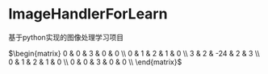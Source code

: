 # ImageHandlerForLearn
基于python实现的图像处理学习项目





$\begin{matrix}
0 & 0 & 3 & 0 & 0 \\
0 & 1 & 2 & 1 & 0 \\
3 & 2 & -24 & 2 & 3 \\
0 & 1 & 2 & 1 & 0 \\
0 & 0 & 3 & 0 & 0 \\
\end{matrix}$